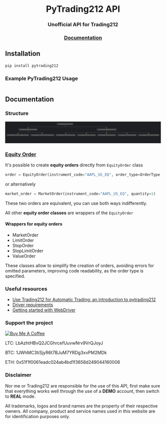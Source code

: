 <div align="center">

# PyTrading212 API

### Unofficial API for Trading212

### [Documentation](https://hellambro.github.io/Trading212API/)

</div>

<div align="left">

## Installation

```bash
pip install pytrading212
```

### Example PyTrading212 Usage

```

```

## Documentation

### Structure

![order](docs/imgs/order_structure.png)

### [Equity Order](https://hellambro.github.io/Trading212API/order.html#pytrading212.order.EquityOrder)

It's possible to create **equity orders** directly from `EquityOrder` class

```python
order = EquityOrder(instrument_code="AAPL_US_EQ", order_type=OrderType.MARKET, quantity=1)
```
or alternatively
```python
market_order = MarketOrder(instrument_code="AAPL_US_EQ", quantity=1)
```

These two orders are equivalent, you can use both ways indifferently.

All other **equity order classes** are wrappers of the `EquityOrder`


#### Wrappers for equity orders

- MarketOrder
- LimitOrder
- StopOrder
- StopLimitOrder
- ValueOrder

These classes allow to simplify the creation of orders, avoiding errors for omitted parameters,
improving code readability, as the order type is specified.

### Useful resources

- [Use Trading212 for Automatic Trading: an introduction to pytrading212](https://medium.com/@francescoelambroambrosini/use-trading212-for-automatic-trading-an-introduction-to-pytrading212-367449b40a6)
- [Driver requirements](https://www.selenium.dev/documentation/en/webdriver/driver_requirements)
- [Getting started with WebDriver](https://www.selenium.dev/documentation/en/getting_started_with_webdriver/)

### Support the project

<a href="https://www.buymeacoffee.com/hellambro" target="_blank"><img src="https://cdn.buymeacoffee.com/buttons/v2/default-blue.png" alt="Buy Me A Coffee" height="50" ></a>

LTC: LbAzhtHBvQ2JCGhrcefUuvwNrv9VrQJoyJ

BTC: 1JWhMC3tiSjyR6t7BJuM7YRDg3xvPM2MDk

ETH: 0x51f1f0061eadc024ab4bd1f3658d249044160006

### Disclaimer

Nor me or Trading212 are responsible for the use of this API, first make sure that everything works well through the use
of a **DEMO** account, then switch to **REAL** mode.

All trademarks, logos and brand names are the property of their respective owners. All company, product and service
names used in this website are for identification purposes only.

</div>